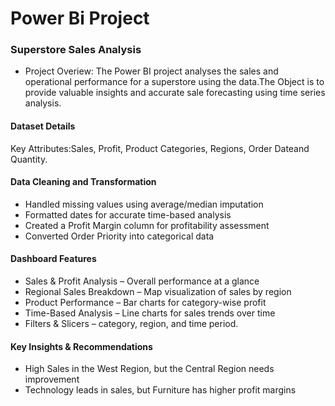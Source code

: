 # Power Bi Project
### Superstore Sales Analysis 
- Project Overiew:
  The Power BI project analyses the sales and operational performance for a superstore using the data.The Object is to provide valuable insights and accurate sale forecasting using time series analysis.
#### Dataset Details
Key Attributes:Sales, Profit, Product Categories, Regions, Order Dateand Quantity.
#### Data Cleaning and Transformation
- Handled missing values using average/median imputation
- Formatted dates for accurate time-based analysis
- Created a Profit Margin column for profitability assessment
- Converted Order Priority into categorical data
#### Dashboard Features
- Sales & Profit Analysis – Overall performance at a glance
- Regional Sales Breakdown – Map visualization of sales by region
- Product Performance – Bar charts for category-wise profit
- Time-Based Analysis – Line charts for sales trends over time
- Filters & Slicers – category, region, and time period.
#### Key Insights & Recommendations
- High Sales in the West Region, but the Central Region needs improvement
- Technology leads in sales, but Furniture has higher profit margins
